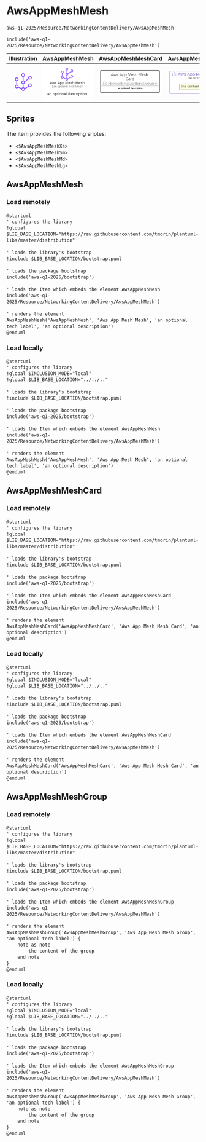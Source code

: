 # AwsAppMeshMesh


```text
aws-q1-2025/Resource/NetworkingContentDelivery/AwsAppMeshMesh
```

```text
include('aws-q1-2025/Resource/NetworkingContentDelivery/AwsAppMeshMesh')
```



| Illustration | AwsAppMeshMesh | AwsAppMeshMeshCard | AwsAppMeshMeshGroup |
| :---: | :---: | :---: | :---: |
| ![illustration for Illustration](../../../aws-q1-2025/Resource/NetworkingContentDelivery/AwsAppMeshMesh.png) | ![illustration for AwsAppMeshMesh](../../../aws-q1-2025/Resource/NetworkingContentDelivery/AwsAppMeshMesh.Local.png) | ![illustration for AwsAppMeshMeshCard](../../../aws-q1-2025/Resource/NetworkingContentDelivery/AwsAppMeshMeshCard.Local.png) | ![illustration for AwsAppMeshMeshGroup](../../../aws-q1-2025/Resource/NetworkingContentDelivery/AwsAppMeshMeshGroup.Local.png) |



## Sprites
The item provides the following sriptes:

- `<$AwsAppMeshMeshXs>`
- `<$AwsAppMeshMeshSm>`
- `<$AwsAppMeshMeshMd>`
- `<$AwsAppMeshMeshLg>`





## AwsAppMeshMesh

### Load remotely
```plantuml
@startuml
' configures the library
!global $LIB_BASE_LOCATION="https://raw.githubusercontent.com/tmorin/plantuml-libs/master/distribution"

' loads the library's bootstrap
!include $LIB_BASE_LOCATION/bootstrap.puml

' loads the package bootstrap
include('aws-q1-2025/bootstrap')

' loads the Item which embeds the element AwsAppMeshMesh
include('aws-q1-2025/Resource/NetworkingContentDelivery/AwsAppMeshMesh')

' renders the element
AwsAppMeshMesh('AwsAppMeshMesh', 'Aws App Mesh Mesh', 'an optional tech label', 'an optional description')
@enduml
```

### Load locally
```plantuml
@startuml
' configures the library
!global $INCLUSION_MODE="local"
!global $LIB_BASE_LOCATION="../../.."

' loads the library's bootstrap
!include $LIB_BASE_LOCATION/bootstrap.puml

' loads the package bootstrap
include('aws-q1-2025/bootstrap')

' loads the Item which embeds the element AwsAppMeshMesh
include('aws-q1-2025/Resource/NetworkingContentDelivery/AwsAppMeshMesh')

' renders the element
AwsAppMeshMesh('AwsAppMeshMesh', 'Aws App Mesh Mesh', 'an optional tech label', 'an optional description')
@enduml
```

## AwsAppMeshMeshCard

### Load remotely
```plantuml
@startuml
' configures the library
!global $LIB_BASE_LOCATION="https://raw.githubusercontent.com/tmorin/plantuml-libs/master/distribution"

' loads the library's bootstrap
!include $LIB_BASE_LOCATION/bootstrap.puml

' loads the package bootstrap
include('aws-q1-2025/bootstrap')

' loads the Item which embeds the element AwsAppMeshMeshCard
include('aws-q1-2025/Resource/NetworkingContentDelivery/AwsAppMeshMesh')

' renders the element
AwsAppMeshMeshCard('AwsAppMeshMeshCard', 'Aws App Mesh Mesh Card', 'an optional description')
@enduml
```

### Load locally
```plantuml
@startuml
' configures the library
!global $INCLUSION_MODE="local"
!global $LIB_BASE_LOCATION="../../.."

' loads the library's bootstrap
!include $LIB_BASE_LOCATION/bootstrap.puml

' loads the package bootstrap
include('aws-q1-2025/bootstrap')

' loads the Item which embeds the element AwsAppMeshMeshCard
include('aws-q1-2025/Resource/NetworkingContentDelivery/AwsAppMeshMesh')

' renders the element
AwsAppMeshMeshCard('AwsAppMeshMeshCard', 'Aws App Mesh Mesh Card', 'an optional description')
@enduml
```

## AwsAppMeshMeshGroup

### Load remotely
```plantuml
@startuml
' configures the library
!global $LIB_BASE_LOCATION="https://raw.githubusercontent.com/tmorin/plantuml-libs/master/distribution"

' loads the library's bootstrap
!include $LIB_BASE_LOCATION/bootstrap.puml

' loads the package bootstrap
include('aws-q1-2025/bootstrap')

' loads the Item which embeds the element AwsAppMeshMeshGroup
include('aws-q1-2025/Resource/NetworkingContentDelivery/AwsAppMeshMesh')

' renders the element
AwsAppMeshMeshGroup('AwsAppMeshMeshGroup', 'Aws App Mesh Mesh Group', 'an optional tech label') {
    note as note
        the content of the group
    end note
}
@enduml
```

### Load locally
```plantuml
@startuml
' configures the library
!global $INCLUSION_MODE="local"
!global $LIB_BASE_LOCATION="../../.."

' loads the library's bootstrap
!include $LIB_BASE_LOCATION/bootstrap.puml

' loads the package bootstrap
include('aws-q1-2025/bootstrap')

' loads the Item which embeds the element AwsAppMeshMeshGroup
include('aws-q1-2025/Resource/NetworkingContentDelivery/AwsAppMeshMesh')

' renders the element
AwsAppMeshMeshGroup('AwsAppMeshMeshGroup', 'Aws App Mesh Mesh Group', 'an optional tech label') {
    note as note
        the content of the group
    end note
}
@enduml
```


